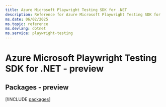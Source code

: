```yaml
---
title: Azure Microsoft Playwright Testing SDK for .NET
description: Reference for Azure Microsoft Playwright Testing SDK for .NET
ms.date: 06/02/2025
ms.topic: reference
ms.devlang: dotnet
ms.service: playwright-testing
---
```

# Azure Microsoft Playwright Testing SDK for .NET - preview
## Packages - preview
[!INCLUDE [packages](microsoft-playwright-testing-index.md)]